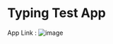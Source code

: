 # Typing Test App 

App Link : ![image](https://user-images.githubusercontent.com/87563365/216331552-ecaea72f-eb17-4ec5-a820-2c69dca0232f.png)
